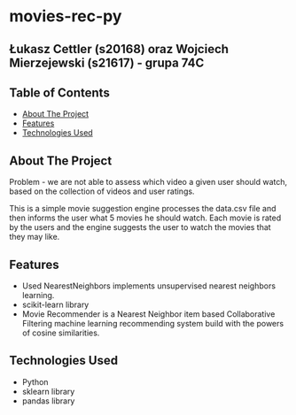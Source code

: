 # movies-rec-py

## Łukasz Cettler (s20168) oraz Wojciech Mierzejewski (s21617) - grupa 74C

<!-- TABLE OF CONTENTS -->
## Table of Contents

* [About The Project](#about-the-project)
* [Features](#features)
* [Technologies Used](#technologies-used)

<!-- ABOUT THE PROJECT -->
## About The Project

Problem - we are not able to assess which video a given user should watch, based on the collection of videos and user ratings.

This is a simple movie suggestion engine processes the data.csv file and then informs the user what 5 movies he should watch.
Each movie is rated by the users and the engine suggests the user to watch the movies that they may like.

## Features
   - Used NearestNeighbors implements unsupervised nearest neighbors learning.
   - scikit-learn library
   - Movie Recommender is a Nearest Neighbor item based Collaborative Filtering machine learning recommending system build with the powers of cosine similarities.

## Technologies Used

* Python
* sklearn library
* pandas library
